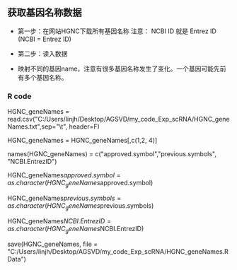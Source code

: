 ## 获取基因名称数据

- 第一步：在网站HGNC下载所有基因名称
注意： NCBI ID 就是 Entrez ID (NCBI = Entrez ID)

- 第二步：读入数据

- 映射不同的基因name，注意有很多基因名称发生了变化。一个基因可能先前有多个基因名称。

### R code
HGNC_geneNames = read.csv("C:/Users/linjh/Desktop/AGSVD/my_code_Exp_scRNA/HGNC_geneNames.txt",sep="\t", header=F) 

HGNC_geneNames = HGNC_geneNames[,c(1,2, 4)] 

names(HGNC_geneNames) = c("approved.symbol","previous.symbols", "NCBI.EntrezID")

HGNC_geneNames$approved.symbol=as.character(HGNC_geneNames$approved.symbol) 

HGNC_geneNames$previous.symbols=as.character(HGNC_geneNames$previous.symbols) 

HGNC_geneNames$NCBI.EntrezID=as.character(HGNC_geneNames$NCBI.EntrezID) 

save(HGNC_geneNames, file = "C:/Users/linjh/Desktop/AGSVD/my_code_Exp_scRNA/HGNC_geneNames.RData")
